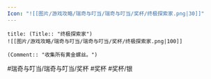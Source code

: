 ```yaml
---
Icon: "![[图片/游戏攻略/瑞奇与叮当/瑞奇与叮当/奖杯/终极探索家.png|30]]"
---
```

```ad-common-silver-trophy
title: (Title:: "终极探索家")
![[图片/游戏攻略/瑞奇与叮当/瑞奇与叮当/奖杯/终极探索家.png|100]]

(Comment:: "收集所有黄金螺丝。")
```

#瑞奇与叮当/瑞奇与叮当/奖杯 #奖杯 #奖杯/银
